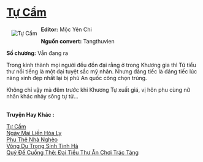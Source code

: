 <a href="https://utruyen.com/truyen/tu-cam/15662/" title="Tự Cẩm"><h1>Tự Cẩm</h1></a><div style="display:table"><img align="right" style="float: left; padding: 10px;" src="https://utruyen.com/images/story/200x260/tu-cam.jpg" alt="Tự Cẩm"><b>Editor:</b> Mộc Yên Chi<p></p><b>Nguồn convert:</b> Tangthuvien<p></p><b>Số chương:</b> Vẫn đang ra<p></p>Trong kinh thành mọi người đều đồn đại rằng ở trong Khương gia thì Tứ tiểu thư nổi tiếng là một đại tuyệt sắc mỹ nhân. Nhưng đáng tiếc là đáng tiếc lúc nàng xinh đẹp nhất lại bị phủ An quốc công chọn trúng.<p></p>Không chỉ vậy mà đêm trước khi Khương Tự xuất giá, vị hôn phu cùng nữ nhân khác nhảy sông tự tử...</div><p><br><b>Truyện Hay Khác :</b></p><a href="https://utruyen.com/truyen/tu-cam/15662/" alt="Tự Cẩm">Tự Cẩm</a><br/><a href="https://utruyen.com/truyen/ngay-mai-lien-hoa-ly/21780/" alt="Ngày Mai Liền Hòa Ly">Ngày Mai Liền Hòa Ly</a><br/><a href="https://github.com/quanluxury/ngontinhhot/tree/master/truyenhay/19065" alt="Phu Thê Nhà Nghèo">Phu Thê Nhà Nghèo</a><br/><a href="https://github.com/quanluxury/ngontinhhot/tree/master/truyenhay/17496" alt="Võng Du Trọng Sinh Tinh Hà">Võng Du Trọng Sinh Tinh Hà</a><br/><a href="https://maps.google.com.bn/url?q=https%3A%2F%2Futruyen.com%2Ftruyen%2Fquy-de-cuong-the-dai-tieu-thu-an-choi-trac-tang%2F17386%2F" alt="Quỷ Đế Cuồng Thê: Đại Tiểu Thư Ăn Chơi Trác Táng">Quỷ Đế Cuồng Thê: Đại Tiểu Thư Ăn Chơi Trác Táng</a><br/>